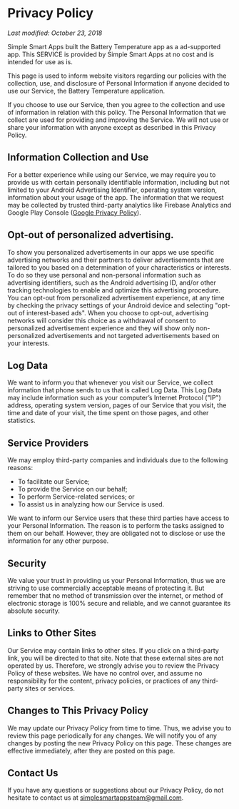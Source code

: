 # Privacy Policy
_Last modified: October 23, 2018_

Simple Smart Apps built the Battery Temperature app as a ad-supported app. This SERVICE is provided by Simple Smart Apps at no cost and is intended for use as is.

This page is used to inform website visitors regarding our policies with the collection, use, and disclosure of Personal Information if anyone decided to use our Service, the Battery Temperature application.

If you choose to use our Service, then you agree to the collection and use of information in relation with this policy. The Personal Information that we collect are used for providing and improving the Service. We will not use or share your information with anyone except as described in this Privacy Policy.

## Information Collection and Use

For a better experience while using our Service, we may require you to provide us with certain personally identifiable information, including but not limited to your Android Advertising Identifier, operating system version, information about your usage of the app. The information that we request may be collected by trusted third-party analytics like Firebase Analytics and Google Play Console ([Google Privacy Policy](https://policies.google.com/privacy)).

## Opt-out of personalized advertising.

To show you personalized advertisements in our apps we use specific advertising networks and their partners to deliver advertisements that are tailored to you based on a determination of your characteristics or interests. To do so they use personal and non-personal information such as advertising identifiers, such as the Android advertising ID, and/or other tracking technologies to enable and optimize this advertising procedure.
You can opt-out from personalized advertisement experience, at any time by checking the privacy settings of your Android device and selecting "opt-out of interest-based ads". When you choose to opt-out, advertising networks will consider this choice as a withdrawal of consent to personalized advertisement experience and they will show only non-personalized advertisements and not targeted advertisements based on your interests. 

## Log Data

We want to inform you that whenever you visit our Service, we collect information that phone sends to us that is called Log Data. This Log Data may include information such as your computer’s Internet Protocol ("IP") address, operating system version, pages of our Service that you visit, the time and date of your visit, the time spent on those pages, and other statistics.

## Service Providers

We may employ third-party companies and individuals due to the following reasons:

*   To facilitate our Service;
*   To provide the Service on our behalf;
*   To perform Service-related services; or
*   To assist us in analyzing how our Service is used.

We want to inform our Service users that these third parties have access to your Personal Information. The reason is to perform the tasks assigned to them on our behalf. However, they are obligated not to disclose or use the information for any other purpose.

## Security

We value your trust in providing us your Personal Information, thus we are striving to use commercially acceptable means of protecting it. But remember that no method of transmission over the internet, or method of electronic storage is 100% secure and reliable, and we cannot guarantee its absolute security.

## Links to Other Sites

Our Service may contain links to other sites. If you click on a third-party link, you will be directed to that site. Note that these external sites are not operated by us. Therefore, we strongly advise you to review the Privacy Policy of these websites. We have no control over, and assume no responsibility for the content, privacy policies, or practices of any third-party sites or services.

## Changes to This Privacy Policy

We may update our Privacy Policy from time to time. Thus, we advise you to review this page periodically for any changes. We will notify you of any changes by posting the new Privacy Policy on this page. These changes are effective immediately, after they are posted on this page.

## Contact Us

If you have any questions or suggestions about our Privacy Policy, do not hesitate to contact us at <simplesmartappsteam@gmail.com>.
